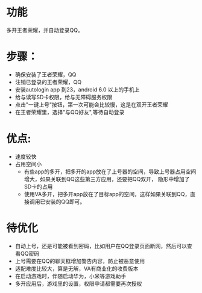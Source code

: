 # 功能
多开王者荣耀，并自动登录QQ。

# 步骤：
- 确保安装了王者荣耀，QQ
- 注销已登录的王者荣耀，QQ
- 安装autologin app 到23，android 6.0 以上的手机上 
- 给与读写SD卡权限，给与无障碍服务权限
- 点击"一键上号"按钮，第一次可能会比较慢，这是在双开王者荣耀
- 在王者荣耀里，选择"与QQ好友",等待自动登录


# 优点:
- 速度较快
- 占用空间小
  - 有些app的多开，把多开的app放在了上号器的空间，导致上号器占用空间增大，如果关联到QQ这些第三方应用，还要把QQ双开，
  隐形中增加了SD卡的占用
  - 使用VA多开，把多开app放在了目标app的空间，这样如果关联到QQ，直接调用已安装的QQ即可。
  
# 待优化
- 自动上号，还是可能被看到密码，比如用户在QQ登录页面断网，然后可以查看QQ密码
- 上号需要在QQ的聊天框增加警告内容，防止被恶意使用
- 适配难度比较大，算是无解，VA有商业化的收费版本
- 在启动游戏时，伴随启动华为，小米等游戏助手
- 多开应用后，游戏里的设置，权限申请都需要再次授权
